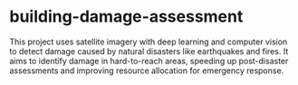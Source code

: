 # building-damage-assessment
This project uses satellite imagery with deep learning and computer vision to detect damage caused by natural disasters like earthquakes and fires. It aims to identify damage in hard-to-reach areas, speeding up post-disaster assessments and improving resource allocation for emergency response.
